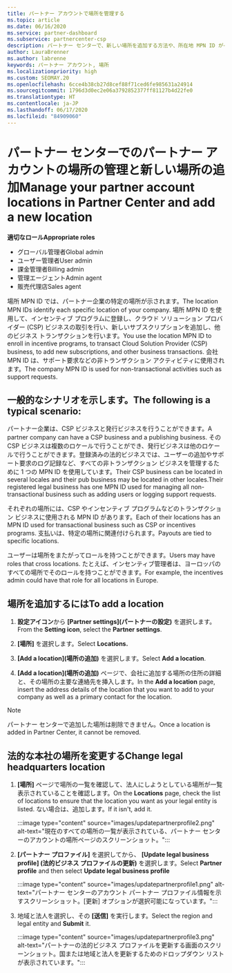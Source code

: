 ```yaml
---
title: パートナー アカウントで場所を管理する
ms.topic: article
ms.date: 06/16/2020
ms.service: partner-dashboard
ms.subservice: partnercenter-csp
description: パートナー センターで、新しい場所を追加する方法や、所在地 MPN ID がインセンティブ プログラム、CSP ビジネス、サブスクリプションなどのトランザクションでどのように使用されるかについて説明します。
author: LauraBrenner
ms.author: labrenne
keywords: パートナー アカウント, 場所
ms.localizationpriority: high
ms.custom: SEOMAY.20
ms.openlocfilehash: 6cce4b38cb27d8cef88f71ced6fe985631a24914
ms.sourcegitcommit: 1796d3d0ec2e06a3792852377ff81127b4d22fe0
ms.translationtype: HT
ms.contentlocale: ja-JP
ms.lasthandoff: 06/17/2020
ms.locfileid: "84909060"
---
```

# <a name="manage-your-partner-account-locations-in-partner-center-and-add-a-new-location"></a><span data-ttu-id="01449-104">パートナー センターでのパートナー アカウントの場所の管理と新しい場所の追加</span><span class="sxs-lookup"><span data-stu-id="01449-104">Manage your partner account locations in Partner Center and add a new location</span></span>

<span data-ttu-id="01449-105">**適切なロール**</span><span class="sxs-lookup"><span data-stu-id="01449-105">**Appropriate roles**</span></span>
- <span data-ttu-id="01449-106">グローバル管理者</span><span class="sxs-lookup"><span data-stu-id="01449-106">Global admin</span></span>
- <span data-ttu-id="01449-107">ユーザー管理者</span><span class="sxs-lookup"><span data-stu-id="01449-107">User admin</span></span>
- <span data-ttu-id="01449-108">課金管理者</span><span class="sxs-lookup"><span data-stu-id="01449-108">Billing admin</span></span>
- <span data-ttu-id="01449-109">管理エージェント</span><span class="sxs-lookup"><span data-stu-id="01449-109">Admin agent</span></span>
- <span data-ttu-id="01449-110">販売代理店</span><span class="sxs-lookup"><span data-stu-id="01449-110">Sales agent</span></span>

<span data-ttu-id="01449-111">場所 MPN ID では、パートナー企業の特定の場所が示されます。</span><span class="sxs-lookup"><span data-stu-id="01449-111">The location MPN IDs identify each specific location of your company.</span></span> <span data-ttu-id="01449-112">場所 MPN ID を使用して、インセンティブ プログラムに登録し、クラウド ソリューション プロバイダー (CSP) ビジネスの取引を行い、新しいサブスクリプションを追加し、他のビジネス トランザクションを行います。</span><span class="sxs-lookup"><span data-stu-id="01449-112">You use the location MPN ID to enroll in incentive programs, to transact Cloud Solution Provider (CSP) business, to add new subscriptions, and other business transactions.</span></span> <span data-ttu-id="01449-113">会社 MPN ID は、サポート要求などの非トランザクション アクティビティに使用されます。</span><span class="sxs-lookup"><span data-stu-id="01449-113">The company MPN ID is used for non-transactional activities such as support requests.</span></span>

## <a name="the-following-is-a-typical-scenario"></a><span data-ttu-id="01449-114">一般的なシナリオを示します。</span><span class="sxs-lookup"><span data-stu-id="01449-114">The following is a typical scenario:</span></span>

<span data-ttu-id="01449-115">パートナー企業は、CSP ビジネスと発行ビジネスを行うことができます。</span><span class="sxs-lookup"><span data-stu-id="01449-115">A partner company can have a CSP business and a publishing business.</span></span> <span data-ttu-id="01449-116">その CSP ビジネスは複数のロケールで行うことができ、発行ビジネスは他のロケールで行うことができます。登録済みの法的ビジネスでは、ユーザーの追加やサポート要求のログ記録など、すべての非トランザクション ビジネスを管理するために 1 つの MPN ID を使用しています。</span><span class="sxs-lookup"><span data-stu-id="01449-116">Their CSP business can be located in several locales and their pub business may be located in other locales.Their registered legal business has one MPN ID used for managing all non-transactional business such as adding users or logging support requests.</span></span>


<span data-ttu-id="01449-117">それぞれの場所には、CSP やインセンティブ プログラムなどのトランザクション ビジネスに使用される MPN ID があります。</span><span class="sxs-lookup"><span data-stu-id="01449-117">Each of their locations has an MPN ID used for transactional business such as CSP or incentives programs.</span></span> <span data-ttu-id="01449-118">支払いは、特定の場所に関連付けられます。</span><span class="sxs-lookup"><span data-stu-id="01449-118">Payouts are tied to specific locations.</span></span>

<span data-ttu-id="01449-119">ユーザーは場所をまたがってロールを持つことができます。</span><span class="sxs-lookup"><span data-stu-id="01449-119">Users may have roles that cross locations.</span></span> <span data-ttu-id="01449-120">たとえば、インセンティブ管理者は、ヨーロッパのすべての場所でそのロールを持つことができます。</span><span class="sxs-lookup"><span data-stu-id="01449-120">For example, the incentives admin could have that role for all locations in Europe.</span></span>

## <a name="to-add-a-location"></a><span data-ttu-id="01449-121">場所を追加するには</span><span class="sxs-lookup"><span data-stu-id="01449-121">To add a location</span></span>

1. <span data-ttu-id="01449-122">**設定アイコン**から **[Partner settings]\(パートナーの設定\)** を選択します。</span><span class="sxs-lookup"><span data-stu-id="01449-122">From the **Setting icon**, select the **Partner settings**.</span></span>

2. <span data-ttu-id="01449-123">**[場所]** を選択します。</span><span class="sxs-lookup"><span data-stu-id="01449-123">Select **Locations.**</span></span>

3. <span data-ttu-id="01449-124">**[Add a location]\(場所の追加\)** を選択します。</span><span class="sxs-lookup"><span data-stu-id="01449-124">Select **Add a location**.</span></span>  

4. <span data-ttu-id="01449-125">**[Add a location]\(場所の追加\)** ページで、会社に追加する場所の住所の詳細と、その場所の主要な連絡先を挿入します。</span><span class="sxs-lookup"><span data-stu-id="01449-125">In the **Add a location** page, insert the address details of the location that you want to add to your company as well as a primary contact for the location.</span></span>

> [!NOTE]
> <span data-ttu-id="01449-126">パートナー センターで追加した場所は削除できません。</span><span class="sxs-lookup"><span data-stu-id="01449-126">Once a location is added in Partner Center, it cannot be removed.</span></span>

## <a name="change-legal-headquarters-location"></a><span data-ttu-id="01449-127">法的な本社の場所を変更する</span><span class="sxs-lookup"><span data-stu-id="01449-127">Change legal headquarters location</span></span>

1. <span data-ttu-id="01449-128">**[場所]** ページで場所の一覧を確認して、法人にしようとしている場所が一覧表示されていることを確認します。</span><span class="sxs-lookup"><span data-stu-id="01449-128">On the **Locations** page, check the list of locations to ensure that the location you want as your legal entity is listed.</span></span> <span data-ttu-id="01449-129">ない場合は、追加します。</span><span class="sxs-lookup"><span data-stu-id="01449-129">If it isn't, add it.</span></span>

   :::image type="content" source="images/updatepartnerprofile2.png" alt-text="現在のすべての場所の一覧が表示されている、パートナー センターのアカウントの場所ページのスクリーンショット。":::

2. <span data-ttu-id="01449-131">**[パートナー プロファイル]** を選択してから、 **[Update legal business profile] (法的ビジネス プロファイルの更新)** を選択します。</span><span class="sxs-lookup"><span data-stu-id="01449-131">Select **Partner profile** and then select **Update legal business profile**</span></span>

   :::image type="content" source="images/updatepartnerprofile1.png" alt-text="パートナー センターのアカウント パートナー プロファイル情報を示すスクリーンショット。[更新] オプションが選択可能になっています。":::

3. <span data-ttu-id="01449-133">地域と法人を選択し、その **[送信]** を実行します。</span><span class="sxs-lookup"><span data-stu-id="01449-133">Select the region and legal entity and **Submit** it.</span></span>

   :::image type="content" source="images/updatepartnerprofile3.png" alt-text="パートナーの法的ビジネス プロファイルを更新する画面のスクリーンショット。国または地域と法人を更新するためのドロップダウン リストが表示されています。":::
